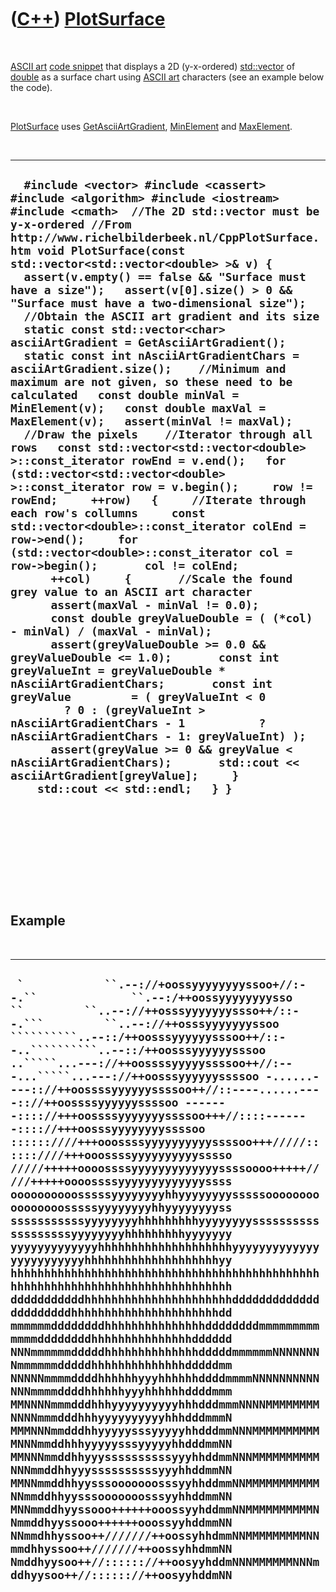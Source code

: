 



 

 

 

 

 

([C++](Cpp.htm)) [PlotSurface](CppPlotSurface.htm)
==================================================

 

[ASCII art](CppAsciiArt.htm) [code snippet](CppCodeSnippets.htm) that
displays a 2D (y-x-ordered) [std::vector](CppVector.htm) of
[double](CppDouble.htm) as a surface chart using [ASCII
art](CppAsciiArt.htm) characters (see an example below the code).

 

[PlotSurface](CppPlotSurface.htm) uses
[GetAsciiArtGradient](CppGetAsciiArtGradient.htm),
[MinElement](CppMinElement.htm) and [MaxElement](CppMaxElement.htm).

 

  ----------------------------------------------------------------------------------------------------------------------------------------------------------------------------------------------------------------------------------------------------------------------------------------------------------------------------------------------------------------------------------------------------------------------------------------------------------------------------------------------------------------------------------------------------------------------------------------------------------------------------------------------------------------------------------------------------------------------------------------------------------------------------------------------------------------------------------------------------------------------------------------------------------------------------------------------------------------------------------------------------------------------------------------------------------------------------------------------------------------------------------------------------------------------------------------------------------------------------------------------------------------------------------------------------------------------------------------------------------------------------------------------------------------------------------------------------------------------------------------------------------------------------------------------------------------------------------------------------------------------------------------------------------------------------------------------------------------------------------------------------------------------------------------------------------------------------------------------------------------------------------------------------------------------------
  `  #include <vector> #include <cassert> #include <algorithm> #include <iostream> #include <cmath>  //The 2D std::vector must be y-x-ordered //From http://www.richelbilderbeek.nl/CppPlotSurface.htm void PlotSurface(const std::vector<std::vector<double> >& v) {   assert(v.empty() == false && "Surface must have a size");   assert(v[0].size() > 0 && "Surface must have a two-dimensional size");    //Obtain the ASCII art gradient and its size   static const std::vector<char> asciiArtGradient = GetAsciiArtGradient();   static const int nAsciiArtGradientChars = asciiArtGradient.size();    //Minimum and maximum are not given, so these need to be calculated   const double minVal = MinElement(v);   const double maxVal = MaxElement(v);   assert(minVal != maxVal);    //Draw the pixels    //Iterator through all rows   const std::vector<std::vector<double> >::const_iterator rowEnd = v.end();   for (std::vector<std::vector<double> >::const_iterator row = v.begin();     row != rowEnd;     ++row)   {     //Iterate through each row's collumns     const std::vector<double>::const_iterator colEnd = row->end();     for (std::vector<double>::const_iterator col = row->begin();       col != colEnd;       ++col)     {       //Scale the found grey value to an ASCII art character       assert(maxVal - minVal != 0.0);       const double greyValueDouble = ( (*col) - minVal) / (maxVal - minVal);       assert(greyValueDouble >= 0.0 && greyValueDouble <= 1.0);       const int greyValueInt = greyValueDouble * nAsciiArtGradientChars;       const int greyValue         = ( greyValueInt < 0         ? 0 : (greyValueInt > nAsciiArtGradientChars - 1           ? nAsciiArtGradientChars - 1: greyValueInt) );       assert(greyValue >= 0 && greyValue < nAsciiArtGradientChars);       std::cout << asciiArtGradient[greyValue];     }     std::cout << std::endl;   } }`
  ----------------------------------------------------------------------------------------------------------------------------------------------------------------------------------------------------------------------------------------------------------------------------------------------------------------------------------------------------------------------------------------------------------------------------------------------------------------------------------------------------------------------------------------------------------------------------------------------------------------------------------------------------------------------------------------------------------------------------------------------------------------------------------------------------------------------------------------------------------------------------------------------------------------------------------------------------------------------------------------------------------------------------------------------------------------------------------------------------------------------------------------------------------------------------------------------------------------------------------------------------------------------------------------------------------------------------------------------------------------------------------------------------------------------------------------------------------------------------------------------------------------------------------------------------------------------------------------------------------------------------------------------------------------------------------------------------------------------------------------------------------------------------------------------------------------------------------------------------------------------------------------------------------------------------

 

 

 

 

 

Example
-------

 

  ----------------------------------------------------------------------------------------------------------------------------------------------------------------------------------------------------------------------------------------------------------------------------------------------------------------------------------------------------------------------------------------------------------------------------------------------------------------------------------------------------------------------------------------------------------------------------------------------------------------------------------------------------------------------------------------------------------------------------------------------------------------------------------------------------------------------------------------------------------------------------------------------------------------------------------------------------------------------------------------------------------------------------------------------------------------------------------------------------------------------------------------------------------------------------------------------------------------------------------------------------------------------------------------------------------------------------------------------------------------------------------------------------------------------------------------------------------------------------------------------------------------------------------------------------------------------------------------------------------------------------------------------------------------------------------------------------------------------------------------------------------------------------------------------------------------------------------------------------------------------------------------------------------------------------------------------------
  ```````````  `            ``.--://+oossyyyyyyyyssoo+//:--.``              ``.--:/++oossyyyyyyyysso ``         ``..--://++osssyyyyyyyssso++/::--.```         ``..--://++osssyyyyyyyssoo ``````````..--::/++oosssyyyyyysssoo++/::--..``````````..--::/++oosssyyyyyysssoo ..`````...---://++oossssyyyyyssssoo++//:---...`````...---://++oosssyyyyyyssssoo -......----:://++oossssyyyyyyssssoo++//::----......----:://++oossssyyyyyyssssoo -------:::://+++oossssyyyyyyyssssoo+++//::::-------:::://+++oosssyyyyyyyyssssoo ::::::////+++ooossssyyyyyyyyyyssssoo+++/////::::::////+++ooossssyyyyyyyyyysssso /////+++++oooossssyyyyyyyyyyyyyssssoooo+++++/////+++++oooossssyyyyyyyyyyyyyssss oooooooooosssssyyyyyyyyhhyyyyyyyysssssoooooooooooooooosssssyyyyyyyyhhyyyyyyyyss sssssssssssyyyyyyyyhhhhhhhhhyyyyyyyysssssssssssssssssssyyyyyyyyhhhhhhhhhyyyyyyy yyyyyyyyyyyyyhhhhhhhhhhhhhhhhhhhhyyyyyyyyyyyyyyyyyyyyyyyyhhhhhhhhhhhhhhhhhhhhyy hhhhhhhhhhhhhhhhhhhhhhhhhhhhhhhhhhhhhhhhhhhhhhhhhhhhhhhhhhhhhhhhhhhhhhhhhhhhhhh dddddddddddhhhhhhhhhhhhhhhhhhhhhhddddddddddddddddddddddhhhhhhhhhhhhhhhhhhhhhhdd mmmmmmddddddddhhhhhhhhhhhhhhhddddddddmmmmmmmmmmmmmddddddddhhhhhhhhhhhhhhhdddddd NNNmmmmmmdddddhhhhhhhhhhhhhhdddddmmmmmmNNNNNNNNmmmmmmdddddhhhhhhhhhhhhhhdddddmm NNNNNmmmmddddhhhhhhyyyhhhhhhddddmmmmNNNNNNNNNNNNNmmmmddddhhhhhhyyyhhhhhhddddmmm MMNNNNmmmdddhhhyyyyyyyyyyhhhdddmmmNNNNMMMMMMMMNNNNmmmdddhhhyyyyyyyyyyhhhdddmmmN MMMNNNmmdddhhyyyyysssyyyyyhhdddmmNNNMMMMMMMMMMMNNNmmddhhhyyyyysssyyyyyhhdddmmNN MMNNNmmddhhyyyssssssssssyyyhhddmmNNNMMMMMMMMMMNNNmmddhhyyyssssssssssyyyhhddmmNN MMNNmmddhhyysssooooooosssyyhhddmmNNMMMMMMMMMMMNNmmddhhyysssooooooosssyyhhddmmNN MNNmmddhyyssooo++++++ooossyyhddmmNNMMMMMMMMMMNNmmddhyyssooo++++++ooossyyhddmmNN NNmmdhhyssoo++///////++oossyhhdmmNNMMMMMMMMMNNmmdhhyssoo++///////++oossyhhdmmNN Nmddhyysoo++//:::::://++oosyyhddmNNNMMMMMMNNNmddhyysoo++//:::::://++oosyyhddmNN ```````````
  ----------------------------------------------------------------------------------------------------------------------------------------------------------------------------------------------------------------------------------------------------------------------------------------------------------------------------------------------------------------------------------------------------------------------------------------------------------------------------------------------------------------------------------------------------------------------------------------------------------------------------------------------------------------------------------------------------------------------------------------------------------------------------------------------------------------------------------------------------------------------------------------------------------------------------------------------------------------------------------------------------------------------------------------------------------------------------------------------------------------------------------------------------------------------------------------------------------------------------------------------------------------------------------------------------------------------------------------------------------------------------------------------------------------------------------------------------------------------------------------------------------------------------------------------------------------------------------------------------------------------------------------------------------------------------------------------------------------------------------------------------------------------------------------------------------------------------------------------------------------------------------------------------------------------------------------------------

 

 

 

 

 





 



